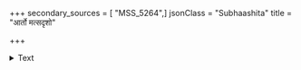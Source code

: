 +++
secondary_sources = [ "MSS_5264",]
jsonClass = "Subhaashita"
title = "आर्तो मत्सदृशो"

+++

<details><summary>Text</summary>

आर्तो मत्सदृशो नान्यस् त्वत्तो नान्यः कृपापरः।  
तुल्य एवावयोर्योगः कथं नाथ न पासि माम्॥
</details>
